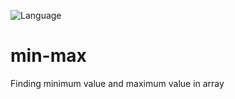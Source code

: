 ![Language](https://img.shields.io/badge/language-c%23-9cf)
</br>
# min-max
Finding minimum value and maximum value in array
